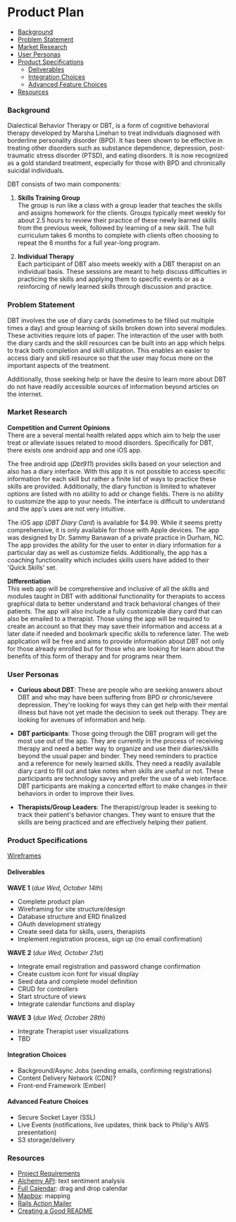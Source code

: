 Product Plan
============

- [Background](#background)
- [Problem Statement](#problem-statement)
- [Market Research](#market-research)
- [User Personas](#user-personas)
- [Product Specifications](#product-specifications)
  - [Deliverables](#deliverables)
  - [Integration Choices](#integration-choices)
  - [Advanced Feature Choices](#advanced-feature-choices)
- [Resources](#resources)


### Background
Dialectical Behavior Therapy or DBT, is a form of cognitive behavioral therapy developed by Marsha Linehan to treat individuals diagnosed with borderline personality disorder (BPD). It has been shown to be effective in treating other disorders such as substance dependence, depression, post-traumatic stress disorder (PTSD), and eating disorders. It is now recognized as a gold standard treatment, especially for those with BPD and chronically suicidal individuals. 

DBT consists of two main components:

1.  **Skills Training Group**  
    The group is run like a class with a group leader that teaches the skills and assigns homework for the clients. Groups typically meet weekly for about 2.5 hours to review their practice of these newly learned skills from the previous week, followed by learning of a new skill. The full curriculum takes 6 months to complete with clients often choosing to repeat the 6 months for a full year-long program.

2.  **Individual Therapy**  
    Each participant of DBT also meets weekly with a DBT therapist on an individual basis. These sessions are meant to help discuss difficulties in practicing the skills and applying them to specific events or as a reinforcing of newly learned skills through discussion and practice.


### Problem Statement
DBT involves the use of diary cards (sometimes to be filled out multiple times a day) and group learning of skills broken down into several modules. These activities require lots of paper. The interaction of the user with both the diary cards and the skill resources can be built into an app which helps to track both completion and skill utilization. This enables an easier to access diary and skill resource so that the user may focus more on the important aspects of the treatment.

Additionally, those seeking help or have the desire to learn more about DBT do not have readily accessible sources of information beyond articles on the internet.


### Market Research
**Competition and Current Opinions**  
There are a several mental health related apps which aim to help the user treat or alleviate issues related to mood disorders. Specifically for DBT, there exists one android app and one iOS app.

The free android app (*Dbt911*) provides skills based on your selection and also has a diary interface. With this app it is not possible to access specific information for each skill but rather a finite list of ways to practice these skills are provided. Additionally, the diary function is limited to whatever options are listed with no ability to add or change fields. There is no ability to customize the app to your needs. The interface is difficult to understand and the app's uses are not very intuitive.

The iOS app (*DBT Diary Card*) is available for $4.99. While it seems pretty comprehensive, it is only available for those with Apple devices. The app was designed by Dr. Sammy Banawan of a private practice in Durham, NC. The app provides the ability for the user to enter in diary information for a particular day as well as customize fields. Additionally, the app has a coaching functionality which includes skills users have added to their 'Quick Skills' set.

**Differentiation**  
This web app will be comprehensive and inclusive of all the skills and modules taught in DBT with additional functionality for therapists to access graphical data to better understand and track behavioral changes of their patients. The app will also include a fully customizable diary card that can also be emailed to a therapist. Those using the app will be required to create an account so that they may save their information and access at a later date if needed and bookmark specific skills to reference later. The web application will be free and aims to provide information about DBT not only for those already enrolled but for those who are looking for learn about the benefits of this form of therapy and for programs near them.


### User Personas
- **Curious about DBT**: These are people who are seeking answers about DBT and who may have been suffering from BPD or chronic/severe depression. They're looking for ways they can get help with their mental illness but have not yet made the decision to seek out therapy. They are looking for avenues of information and help.

- **DBT participants**: Those going through the DBT program will get the most use out of the app. They are currently in the process of receiving therapy and need a better way to organize and use their diaries/skills beyond the usual paper and binder. They need reminders to practice and a reference for newly learned skills. They need a readily available diary card to fill out and take notes when skills are useful or not. These participants are technology savvy and prefer the use of a web interface. DBT participants are making a concerted effort to make changes in their behaviors in order to improve their lives.

- **Therapists/Group Leaders**: The therapist/group leader is seeking to track their patient's behavior changes. They want to ensure that the skills are being practiced and are effectively helping their patient.

### Product Specifications

[Wireframes](https://github.com/acmei/capstone/tree/master/resources/wireframe)

#### Deliverables

**WAVE 1**  (_due Wed, October 14th_)

- Complete product plan
- Wireframing for site structure/design
- Database structure and ERD finalized
- OAuth development strategy
- Create seed data for skills, users, therapists
- Implement registration process, sign up (no email confirmation)

**WAVE 2** (_due Wed, October 21st_)

- Integrate email registration and password change confirmation
- Create custom icon font for visual display
- Seed data and complete model definition
- CRUD for controllers
- Start structure of views
- Integrate calendar functions and display

**WAVE 3** (_due Wed, October 28th_)

- Integrate Therapist user visualizations
- TBD

#### Integration Choices
- Background/Async Jobs (sending emails, confirming registrations)
- Content Delivery Network (CDN)?
- Front-end Framework (Ember)

#### Advanced Feature Choices
- Secure Socket Layer (SSL)
- Live Events (notifications, live updates, think back to Philip's AWS presentation)
- S3 storage/delivery

### Resources
- [Project Requirements](https://github.com/Ada-Developers-Academy/daily-curriculum/blob/master/topic_resources/capstone/capstone.md)
- [Alchemy API](http://www.alchemyapi.com/api): text sentiment analysis
- [Full Calendar](http://fullcalendar.io/): drag and drop calendar
- [Mapbox](https://www.mapbox.com/developers/): mapping
- [Rails Action Mailer](http://guides.rubyonrails.org/action_mailer_basics.html)
- [Creating a Good README](http://stackoverflow.com/questions/2304863/how-to-write-a-good-readme)

